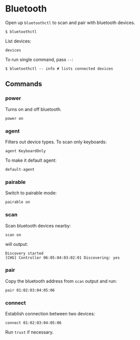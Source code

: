 # Bluetooth

Open up `bluetoothctl` to scan and pair with bluetooth devices.

```
$ bluetoothctl
```

List devices:

```
devices
```

To run single command, pass `--`:

```
$ bluetoothctl -- info # lists connected devices
```

## Commands

### power

Turns on and off bluetooth.

```
power on
```

### agent

Filters out device types. To scan only keyboards:

```
agent KeyboardOnly
```

To make it default agent:

```
default-agent
```

### pairable

Switch to pairable mode:

```
pairable on
```

### scan

Scan bluetooth devices nearby:

```
scan on
```

will output:

```
Discovery started
[CHG] Controller 06:05:04:03:02:01 Discovering: yes
```

### pair

Copy the bluetooth address from `scan` output and run:

```
pair 01:02:03:04:05:06
```

### connect

Establish connection between two devices:

```
connect 01:02:03:04:05:06
```

Run `trust` if necessary.
